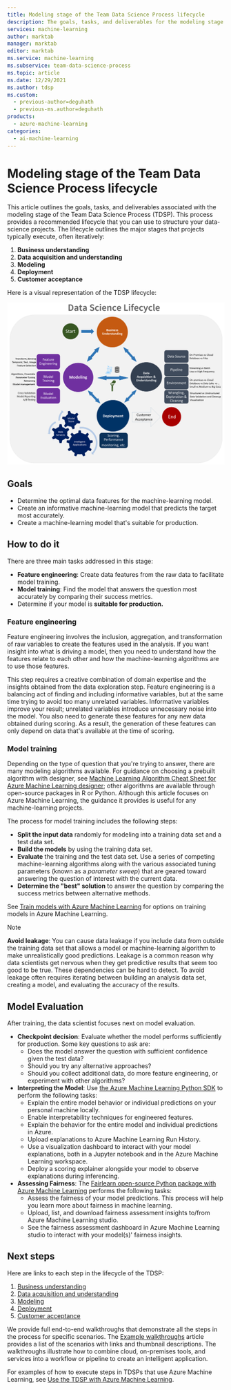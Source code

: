```yaml
---
title: Modeling stage of the Team Data Science Process lifecycle
description: The goals, tasks, and deliverables for the modeling stage of your data-science projects
services: machine-learning
author: marktab
manager: marktab
editor: marktab
ms.service: machine-learning
ms.subservice: team-data-science-process
ms.topic: article
ms.date: 12/29/2021
ms.author: tdsp
ms.custom:
  - previous-author=deguhath
  - previous-ms.author=deguhath
products:
  - azure-machine-learning
categories:
  - ai-machine-learning
---
```

# Modeling stage of the Team Data Science Process lifecycle

This article outlines the goals, tasks, and deliverables associated with the modeling stage of the Team Data Science Process (TDSP). This process provides a recommended lifecycle that you can use to structure your data-science projects. The lifecycle outlines the major stages that projects typically execute, often iteratively:

   1. **Business understanding**
   2. **Data acquisition and understanding**
   3. **Modeling**
   4. **Deployment**
   5. **Customer acceptance**

Here is a visual representation of the TDSP lifecycle:

![TDSP lifecycle](./media/lifecycle/tdsp-lifecycle2.png)

## Goals
* Determine the optimal data features for the machine-learning model.
* Create an informative machine-learning model that predicts the target most accurately.
* Create a machine-learning model that's suitable for production.

## How to do it
There are three main tasks addressed in this stage:

  * **Feature engineering**: Create data features from the raw data to facilitate model training.
  * **Model training**: Find the model that answers the question most accurately by comparing their success metrics.
  * Determine if your model is **suitable for production.**

### Feature engineering
Feature engineering involves the inclusion, aggregation, and transformation of raw variables to create the features used in the analysis. If you want insight into what is driving a model, then you need to understand how the features relate to each other and how the machine-learning algorithms are to use those features.

This step requires a creative combination of domain expertise and the insights obtained from the data exploration step. Feature engineering is a balancing act of finding and including informative variables, but at the same time trying to avoid too many unrelated variables. Informative variables improve your result; unrelated variables introduce unnecessary noise into the model. You also need to generate these features for any new data obtained during scoring. As a result, the generation of these features can only depend on data that's available at the time of scoring.

### Model training
Depending on the type of question that you're trying to answer, there are many modeling algorithms available. For guidance on choosing a prebuilt algorithm with designer, see [Machine Learning Algorithm Cheat Sheet for Azure Machine Learning designer](/azure/machine-learning/algorithm-cheat-sheet); other algorithms are available through open-source packages in R or Python. Although this article focuses on Azure Machine Learning, the guidance it provides is useful for any machine-learning projects.

The process for model training includes the following steps:

   * **Split the input data** randomly for modeling into a training data set and a test data set.
   * **Build the models** by using the training data set.
   * **Evaluate** the training and the test data set. Use a series of competing machine-learning algorithms along with the various associated tuning parameters (known as a *parameter sweep*) that are geared toward answering the question of interest with the current data.
   * **Determine the "best" solution** to answer the question by comparing the success metrics between alternative methods.

See [Train models with Azure Machine Learning](/azure/machine-learning/concept-train-machine-learning-model) for options on training models in Azure Machine Learning.

> [!NOTE]
> **Avoid leakage**: You can cause data leakage if you include data from outside the training data set that allows a model or machine-learning algorithm to make unrealistically good predictions. Leakage is a common reason why data scientists get nervous when they get predictive results that seem too good to be true. These dependencies can be hard to detect. To avoid leakage often requires iterating between building an analysis data set, creating a model, and evaluating the accuracy of the results.
>
>

## Model Evaluation
After training, the data scientist focuses next on model evaluation.

   * **Checkpoint decision**: Evaluate whether the model performs sufficiently for production. Some key questions to ask are:
     * Does the model answer the question with sufficient confidence given the test data?
     * Should you try any alternative approaches? 
     * Should you collect additional data, do more feature engineering, or experiment with other algorithms?
   * **Interpreting the Model**: Use [the Azure Machine Learning Python SDK](/azure/machine-learning/how-to-machine-learning-interpretability-aml) to perform the following tasks:
      * Explain the entire model behavior or individual predictions on your personal machine locally.
      * Enable interpretability techniques for engineered features.
      * Explain the behavior for the entire model and individual predictions in Azure.
      * Upload explanations to Azure Machine Learning Run History.
      * Use a visualization dashboard to interact with your model explanations, both in a Jupyter notebook and in the Azure Machine Learning workspace.
      * Deploy a scoring explainer alongside your model to observe explanations during inferencing.
   * **Assessing Fairness**: The [Fairlearn open-source Python package with Azure Machine Learning](/azure/machine-learning/how-to-machine-learning-fairness-aml) performs the following tasks:
      * Assess the fairness of your model predictions. This process will help you learn more about fairness in machine learning.
      * Upload, list, and download fairness assessment insights to/from Azure Machine Learning studio.  
      * See the fairness assessment dashboard in Azure Machine Learning studio to interact with your model(s)' fairness insights. 

## Next steps

Here are links to each step in the lifecycle of the TDSP:

   1. [Business understanding](lifecycle-business-understanding.md)
   2. [Data acquisition and understanding](lifecycle-data.md)
   3. [Modeling](lifecycle-modeling.md)
   4. [Deployment](lifecycle-deployment.md)
   5. [Customer acceptance](lifecycle-acceptance.md)

We provide full end-to-end walkthroughs that demonstrate all the steps in the process for specific scenarios. The [Example walkthroughs](walkthroughs.md) article provides a list of the scenarios with links and thumbnail descriptions. The walkthroughs illustrate how to combine cloud, on-premises tools, and services into a workflow or pipeline to create an intelligent application.

For examples of how to execute steps in TDSPs that use Azure Machine Learning, see [Use the TDSP with Azure Machine Learning](/azure/machine-learning/team-data-science-process).
